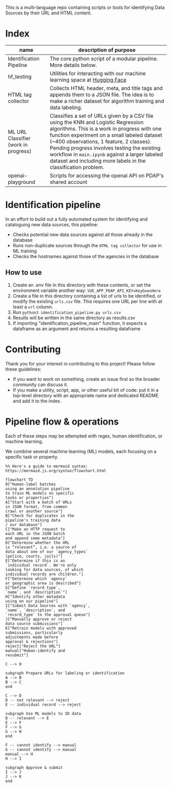 This is a multi-language repo containing scripts or tools for identifying Data Sources by their URL and HTML content.

# Index

name | description of purpose
--- | ---
Identification Pipeline | The core python script of a modular pipeline. More details below.
hf_testing | Utilities for interacting with our machine learning space at [Hugging Face](https://huggingface.co/PDAP)
HTML tag collector | Collects HTML header, meta, and title tags and appends them to a JSON file. The idea is to make a richer dataset for algorithm training and data labeling.
ML URL Classifier (work in progress) | Classifies a set of URLs given by a CSV file using the KNN and Logistic Regression algorithms. This is a work in progress with one function experiment on a small labeled dataset (~400 observations, 1 feature, 2 classes). Pending progress involves testing the existing workflow in `main.ipynb` against a larger labeled dataset and including more labels in the classification problem.
openai-playground | Scripts for accessing the openai API on PDAP's shared account

# Identification pipeline
In an effort to build out a fully automated system for identifying and cataloguing new data sources, this pipeline:
- Checks potential new data sources against all those already in the database
- Runs non-duplicate sources through the `HTML tag collector` for use in ML training
- Checks the hostnames against those of the agencies in the database

## How to use

1. Create an .env file in this directory with these contents, or set the environment variable another way: `VUE_APP_PDAP_API_KEY=KeyGoesHere`
2. Create a file in this directory containing a list of urls to be identified, or modify the existing `urls.csv` file. This requires one URL per line with at least a `url` column.
3. Run `python3 identification_pipeline.py urls.csv`
4. Results will be written in the same directory as results.csv
5. If importing "identification_pipeline_main" function, it expects a dataframe as an argument and returns a resulting dataframe

# Contributing

Thank you for your interest in contributing to this project! Please follow these guidelines:

- If you want to work on something, create an issue first so the broader community can discuss it.
- If you make a utility, script, app, or other useful bit of code: put it in a top-level directory with an appropriate name and dedicated README and add it to the index.

# Pipeline flow & operations

Each of these steps may be attempted with regex, human identification, or machine learning.

We combine several machine learning (ML) models, each focusing on a specific task or property.

```mermaid
%% Here's a guide to mermaid syntax: https://mermaid.js.org/syntax/flowchart.html

flowchart TD
0["Human-label batches
using an annotation pipeline
to train ML models on specific
tasks or properties"]
A["Start with a batch of URLs
in JSON format, from common
crawl or another source"]
B["Check for duplicates in the
pipeline's training data
/ our database"]
C["Make an HTTP request to
each URL in the JSON batch
and append some metadata"]
D["Determine whether the URL
is “relevant”, i.e. a source of
data about one of our `agency_types`
(police, courts, jails)"]
E["Determine if this is an
`individual record`. We're only
looking for data sources, of which
individual records are children."]
F["Determine which `agency`
or geographic area is described"]
G["Define `record_type`,
`name`, and `description`"]
H["Identify other metadata
using on our pipeline"]
I["Submit Data Sources with `agency`,
`name`, `description`, and
`record_type` to the approval queue"]
J["Manually approve or reject
data source submissions"]
K["Retrain models with approved
submissions, particularly
adjustments made before
approval & rejections"]
reject["Reject the URL"]
manual["Human-identify and
resubmit"]

C --> 0

subgraph Prepare URLs for labeling or identification
A --> B
B --> C
end

C --> D
D -- not relevant --> reject
E -- individual record --> reject

subgraph Use ML models to ID data
D -- relevant --> E
E --> F
F --> G
G --> H
end

F -- cannot identify --> manual
G -- cannot identify --> manual
manual --> H
H --> I

subgraph Approve & submit
I --> J
J --> K
end
```
